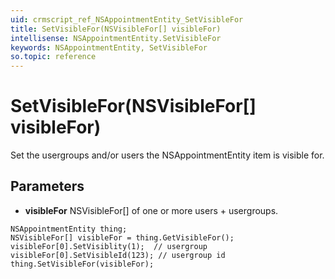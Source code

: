 ```yaml
---
uid: crmscript_ref_NSAppointmentEntity_SetVisibleFor
title: SetVisibleFor(NSVisibleFor[] visibleFor)
intellisense: NSAppointmentEntity.SetVisibleFor
keywords: NSAppointmentEntity, SetVisibleFor
so.topic: reference
---
```


# SetVisibleFor(NSVisibleFor[] visibleFor)

Set the usergroups and/or users the NSAppointmentEntity item is visible for.

## Parameters

* **visibleFor** NSVisibleFor[] of one or more users + usergroups.

```crmscript
NSAppointmentEntity thing;
NSVisibleFor[] visibleFor = thing.GetVisibleFor();
visibleFor[0].SetVisiblity(1);  // usergroup
visibleFor[0].SetVisibleId(123); // usergroup id
thing.SetVisibleFor(visibleFor);
```

